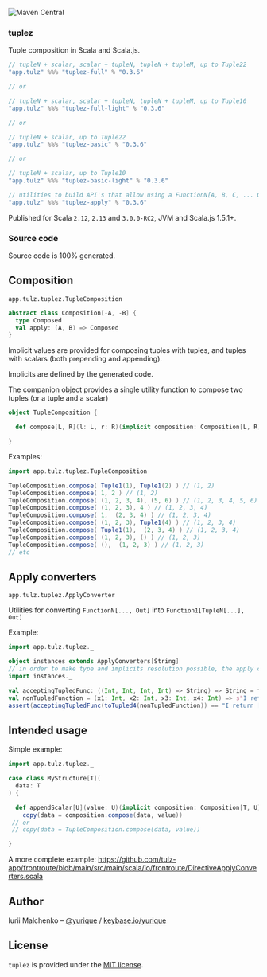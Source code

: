 ![Maven Central](https://img.shields.io/maven-central/v/app.tulz/tuplez-full_sjs1_2.13.svg)

### tuplez

Tuple composition in Scala and Scala.js.

```scala
// tupleN + scalar, scalar + tupleN, tupleN + tupleM, up to Tuple22
"app.tulz" %%% "tuplez-full" % "0.3.6"

// or

// tupleN + scalar, scalar + tupleN, tupleN + tupleM, up to Tuple10
"app.tulz" %%% "tuplez-full-light" % "0.3.6"

// or

// tupleN + scalar, up to Tuple22
"app.tulz" %%% "tuplez-basic" % "0.3.6"

// or

// tupleN + scalar, up to Tuple10 
"app.tulz" %%% "tuplez-basic-light" % "0.3.6" 
```

```scala
// utilities to build API's that allow using a FunctionN[A, B, C, ... Out] instead of Function1[TupleN[A, B, C, ...], Out] 
"app.tulz" %%% "tuplez-apply" % "0.3.6"
```

Published for Scala `2.12`, `2.13` and `3.0.0-RC2`, JVM and Scala.js 1.5.1+.

### Source code

Source code is 100% generated. 

## Composition

`app.tulz.tuplez.TupleComposition`

```scala
abstract class Composition[-A, -B] {
  type Composed
  val apply: (A, B) => Composed
}
```

Implicit values are provided for composing tuples with tuples, and tuples with scalars (both prepending and appending). 

Implicits are defined by the generated code.

The companion object provides a single utility function to compose two tuples (or a tuple and a scalar)

```scala
object TupleComposition {

  def compose[L, R](l: L, r: R)(implicit composition: Composition[L, R]): composition.Composed = composition.compose(l, r)

}

```

Examples:

```scala
import app.tulz.tuplez.TupleComposition

TupleComposition.compose( Tuple1(1), Tuple1(2) ) // (1, 2)
TupleComposition.compose( 1, 2 ) // (1, 2)
TupleComposition.compose( (1, 2, 3, 4), (5, 6) ) // (1, 2, 3, 4, 5, 6)
TupleComposition.compose( (1, 2, 3), 4 ) // (1, 2, 3, 4)
TupleComposition.compose( 1,  (2, 3, 4) ) // (1, 2, 3, 4)
TupleComposition.compose( (1, 2, 3), Tuple1(4) ) // (1, 2, 3, 4)
TupleComposition.compose( Tuple1(1),  (2, 3, 4) ) // (1, 2, 3, 4)
TupleComposition.compose( (1, 2, 3), () ) // (1, 2, 3)
TupleComposition.compose( (),  (1, 2, 3) ) // (1, 2, 3)
// etc
```

## Apply converters

`app.tulz.tuplez.ApplyConverter`

Utilities for converting `FunctionN[..., Out]` into `Function1[TupleN[...], Out]`

Example:

```scala
import app.tulz.tuplez._

object instances extends ApplyConverters[String] 
// in order to make type and implicits resolution possible, the apply converters are generated for a fixed output type
import instances._

val acceptingTupledFunc: ((Int, Int, Int, Int) => String) => String = func => func((1, 2, 3, 4))
val nonTupledFunction = (x1: Int, x2: Int, x3: Int, x4: Int) => s"I return [${x1}, ${x2}, ${x3}, ${x4}]"
assert(acceptingTupledFunc(toTupled4(nonTupledFunction)) == "I return [1, 2, 3, 4]")
```

## Intended usage

Simple example:

```scala
import app.tulz.tuplez._

case class MyStructure[T](
  data: T
) {

  def appendScalar[U](value: U)(implicit composition: Composition[T, U]): MyStructure[composition.Composed] = 
    copy(data = composition.compose(data, value)) 
 // or 
 // copy(data = TupleComposition.compose(data, value))

}
```

A more complete example: https://github.com/tulz-app/frontroute/blob/main/src/main/scala/io/frontroute/DirectiveApplyConverters.scala


## Author

Iurii Malchenko – [@yurique](https://twitter.com/yurique) / [keybase.io/yurique](https://keybase.io/yurique)


## License

`tuplez` is provided under the [MIT license](https://github.com/tulz-app/tuplez/blob/main/LICENSE.md).
